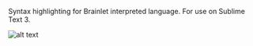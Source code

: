 Syntax highlighting for Brainlet interpreted language. For use on Sublime Text 3.

![alt text](https://i.imgur.com/YuZJT51.png)
